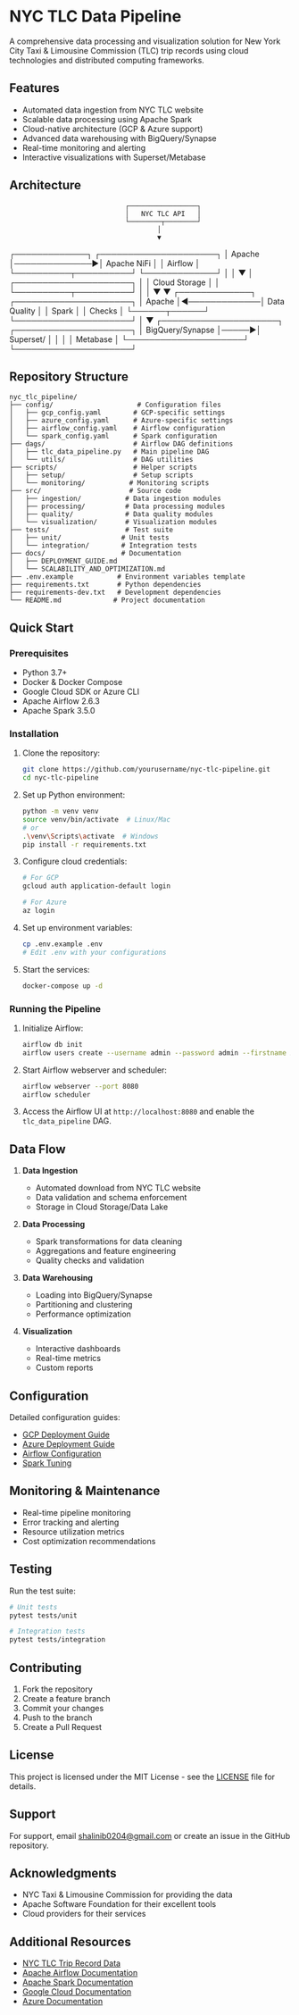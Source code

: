 # NYC TLC Data Pipeline

A comprehensive data processing and visualization solution for New York City Taxi & Limousine Commission (TLC) trip records using cloud technologies and distributed computing frameworks.

## Features

- Automated data ingestion from NYC TLC website
- Scalable data processing using Apache Spark
- Cloud-native architecture (GCP & Azure support)
- Advanced data warehousing with BigQuery/Synapse
- Real-time monitoring and alerting
- Interactive visualizations with Superset/Metabase

## Architecture

                                 ┌─────────────────┐
                                 │   NYC TLC API   │
                                 └────────┬────────┘
                                         │
                                         ▼
┌─────────────┐              ┌─────────────────────┐
│   Apache    │──────────────▶│    Apache NiFi     │
│   Airflow   │              └──────────┬──────────┘
└─────────────┘                         │
       │                                ▼
       │                     ┌─────────────────────┐
       │                     │   Cloud Storage     │
       │                     └──────────┬──────────┘
       │                                │
       ▼                                ▼
┌─────────────┐              ┌─────────────────────┐
│   Apache    │◀─────────────│    Data Quality     │
│   Spark     │              │      Checks         │
└──────┬──────┘              └─────────────────────┘
       │
       ▼
┌─────────────────────┐      ┌─────────────────────┐
│   BigQuery/Synapse  │─────▶│     Superset/       │
│                     │      │     Metabase         │
└─────────────────────┘      └─────────────────────┘

## Repository Structure

```
nyc_tlc_pipeline/
├── config/                     # Configuration files
│   ├── gcp_config.yaml        # GCP-specific settings
│   ├── azure_config.yaml      # Azure-specific settings
│   ├── airflow_config.yaml    # Airflow configuration
│   └── spark_config.yaml      # Spark configuration
├── dags/                      # Airflow DAG definitions
│   ├── tlc_data_pipeline.py   # Main pipeline DAG
│   └── utils/                 # DAG utilities
├── scripts/                   # Helper scripts
│   ├── setup/                 # Setup scripts
│   └── monitoring/           # Monitoring scripts
├── src/                      # Source code
│   ├── ingestion/           # Data ingestion modules
│   ├── processing/          # Data processing modules
│   ├── quality/             # Data quality modules
│   └── visualization/       # Visualization modules
├── tests/                   # Test suite
│   ├── unit/               # Unit tests
│   └── integration/        # Integration tests
├── docs/                   # Documentation
│   ├── DEPLOYMENT_GUIDE.md
│   └── SCALABILITY_AND_OPTIMIZATION.md
├── .env.example           # Environment variables template
├── requirements.txt       # Python dependencies
├── requirements-dev.txt   # Development dependencies
└── README.md             # Project documentation
```

## Quick Start

### Prerequisites

- Python 3.7+
- Docker & Docker Compose
- Google Cloud SDK or Azure CLI
- Apache Airflow 2.6.3
- Apache Spark 3.5.0

### Installation

1. Clone the repository:
   ```bash
   git clone https://github.com/yourusername/nyc-tlc-pipeline.git
   cd nyc-tlc-pipeline
   ```

2. Set up Python environment:
   ```bash
   python -m venv venv
   source venv/bin/activate  # Linux/Mac
   # or
   .\venv\Scripts\activate  # Windows
   pip install -r requirements.txt
   ```

3. Configure cloud credentials:
   ```bash
   # For GCP
   gcloud auth application-default login
   
   # For Azure
   az login
   ```

4. Set up environment variables:
   ```bash
   cp .env.example .env
   # Edit .env with your configurations
   ```

5. Start the services:
   ```bash
   docker-compose up -d
   ```

### Running the Pipeline

1. Initialize Airflow:
   ```bash
   airflow db init
   airflow users create --username admin --password admin --firstname Anonymous --lastname Admin --role Admin --email admin@example.com
   ```

2. Start Airflow webserver and scheduler:
   ```bash
   airflow webserver --port 8080
   airflow scheduler
   ```

3. Access the Airflow UI at `http://localhost:8080` and enable the `tlc_data_pipeline` DAG.

## Data Flow

1. **Data Ingestion**
   - Automated download from NYC TLC website
   - Data validation and schema enforcement
   - Storage in Cloud Storage/Data Lake

2. **Data Processing**
   - Spark transformations for data cleaning
   - Aggregations and feature engineering
   - Quality checks and validation

3. **Data Warehousing**
   - Loading into BigQuery/Synapse
   - Partitioning and clustering
   - Performance optimization

4. **Visualization**
   - Interactive dashboards
   - Real-time metrics
   - Custom reports

## Configuration

Detailed configuration guides:
- [GCP Deployment Guide](docs/DEPLOYMENT_GUIDE.md#gcp-deployment)
- [Azure Deployment Guide](docs/DEPLOYMENT_GUIDE.md#azure-deployment)
- [Airflow Configuration](docs/DEPLOYMENT_GUIDE.md#airflow-configuration)
- [Spark Tuning](docs/SCALABILITY_AND_OPTIMIZATION.md)

## Monitoring & Maintenance

- Real-time pipeline monitoring
- Error tracking and alerting
- Resource utilization metrics
- Cost optimization recommendations

## Testing

Run the test suite:
```bash
# Unit tests
pytest tests/unit

# Integration tests
pytest tests/integration
```

## Contributing

1. Fork the repository
2. Create a feature branch
3. Commit your changes
4. Push to the branch
5. Create a Pull Request

## License

This project is licensed under the MIT License - see the [LICENSE](LICENSE) file for details.

## Support

For support, email shalinib0204@gmail.com or create an issue in the GitHub repository.

## Acknowledgments

- NYC Taxi & Limousine Commission for providing the data
- Apache Software Foundation for their excellent tools
- Cloud providers for their services

## Additional Resources

- [NYC TLC Trip Record Data](https://www1.nyc.gov/site/tlc/about/tlc-trip-record-data.page)
- [Apache Airflow Documentation](https://airflow.apache.org/docs/)
- [Apache Spark Documentation](https://spark.apache.org/docs/latest/)
- [Google Cloud Documentation](https://cloud.google.com/docs)
- [Azure Documentation](https://docs.microsoft.com/azure/)
